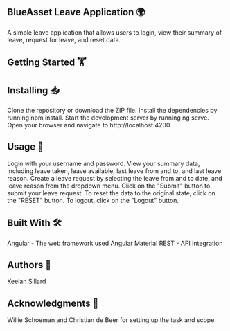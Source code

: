 ## BlueAsset Leave Application 🌍

A simple leave application that allows users to login, view their summary of leave, request for leave, and reset data.

## Getting Started 🏋️

## Installing 📥

Clone the repository or download the ZIP file.
Install the dependencies by running npm install.
Start the development server by running ng serve.
Open your browser and navigate to http://localhost:4200.

## Usage 🧩

Login with your username and password.
View your summary data, including leave taken, leave available, last leave from and to, and last leave reason.
Create a leave request by selecting the leave from and to date, and leave reason from the dropdown menu.
Click on the "Submit" button to submit your leave request.
To reset the data to the original state, click on the "RESET" button.
To logout, click on the "Logout" button.

## Built With 🛠️

Angular - The web framework used
Angular Material 
REST - API integration

## Authors 🦾

Keelan Sillard

## Acknowledgments 🍻

Willie Schoeman and Christian de Beer for setting up the task and scope.
